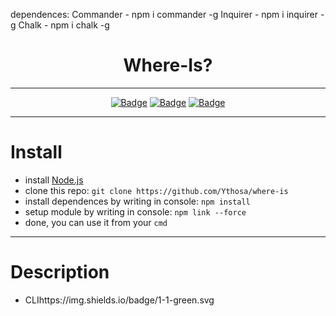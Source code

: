 dependences:
Commander - npm i commander -g
Inquirer - npm i inquirer -g
Chalk - npm i chalk -g

<h1 align="center">Where-Is?</h1>
<div align="center">
  
---

[![Badge](https://img.shields.io/badge/Made_with-Node.js-green.svg?style=flat-square)](1)
[![Badge](https://img.shields.io/badge/Open-Source-important.svg?style=flat-square)](1)
[![Badge](https://img.shields.io/badge/Made_with-Love-ff69b4.svg?style=flat-square)](1)
    
---

</div>

# Install
-   install [Node.js](https://nodejs.org/en/) 
-   clone this repo: `git clone https://github.com/Ythosa/where-is`
-   install dependences by writing in console: `npm install`
-   setup module by writing in console: `npm link --force`
-   done, you can use it from your `cmd`

---

# Description
-    CLIhttps://img.shields.io/badge/1-1-green.svg
